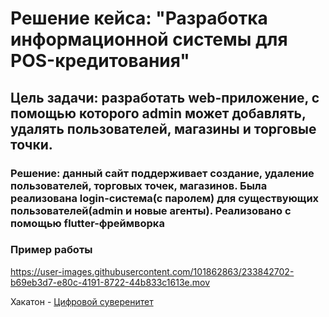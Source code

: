 # Решение кейса: "Разработка информационной системы для POS-кредитования"

## Цель задачи: разработать web-приложение, с помощью которого **admin** может добавлять, удалять пользователей, магазины и торговые точки. 

### Решение: данный сайт поддерживает создание, удаление пользователей, торговых точек, магазинов. Была реализована login-система(с паролем) для существующих пользователей(admin и новые агенты). Реализовано с помощью flutter-фреймворка

### Пример работы

https://user-images.githubusercontent.com/101862863/233842702-b69eb3d7-e80c-4191-8722-44b833c1613e.mov

Хакатон - [Цифровой суверенитет](https://mireahack.ru/challenges) 
